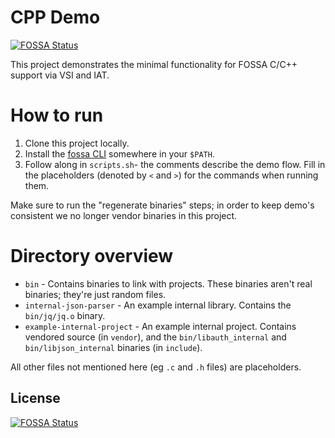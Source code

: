 # CPP Demo
[![FOSSA Status](https://app.fossa.com/api/projects/git%2Bgithub.com%2Ffossas%2Fcpp-vsi-demo.svg?type=shield)](https://app.fossa.com/projects/git%2Bgithub.com%2Ffossas%2Fcpp-vsi-demo?ref=badge_shield)


This project demonstrates the minimal functionality for FOSSA C/C++ support via VSI and IAT.

# How to run

1. Clone this project locally.
1. Install the [fossa CLI](https://github.com/fossas/fossa-cli/releases) somewhere in your `$PATH`.
1. Follow along in `scripts.sh`- the comments describe the demo flow. Fill in the placeholders (denoted by `<` and `>`) for the commands when running them.

Make sure to run the "regenerate binaries" steps; in order to keep demo's consistent we no longer vendor binaries in this project.

# Directory overview

* `bin` - Contains binaries to link with projects. These binaries aren't real binaries; they're just random files.
* `internal-json-parser` - An example internal library. Contains the `bin/jq/jq.o` binary.
* `example-internal-project` - An example internal project. Contains vendored source (in `vendor`), and the `bin/libauth_internal` and `bin/libjson_internal` binaries (in `include`).

All other files not mentioned here (eg `.c` and `.h` files) are placeholders.


## License
[![FOSSA Status](https://app.fossa.com/api/projects/git%2Bgithub.com%2Ffossas%2Fcpp-vsi-demo.svg?type=large)](https://app.fossa.com/projects/git%2Bgithub.com%2Ffossas%2Fcpp-vsi-demo?ref=badge_large)